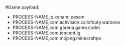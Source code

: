 #Game
payload:
  - PROCESS-NAME,jp.konami.pesam
  - PROCESS-NAME,com.activision.callofduty.warzone
  - PROCESS-NAME,com.garena.game.codm
  - PROCESS-NAME,com.tencent.ig
  - PROCESS-NAME,com.mojang.minecraftpe

